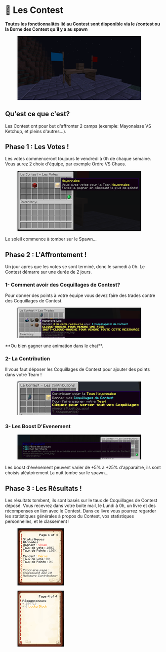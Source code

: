 # 🎏 Les Contest

**Toutes les fonctionnalités lié au Contest sont disponible via le /contest ou la Borne des Contest qu'il y a au spawn**
<figure><img src="../.gitbook/assets/borne_contest.png" alt="" width=400></figure>

## Qu'est ce que c'est?
Les Contest ont pour but d'affronter 2 camps (exemple: Mayonaisse VS Ketchup, et pleins d'autres...).

## Phase 1 : Les Votes !
Les votes commenceront toujours le vendredi à 0h de chaque semaine. Vous aurez 2 choix d'équipe, par exemple Ordre VS Chaos.
<figure><img src="../.gitbook/assets/vote_contest.png" alt="" width=400></figure>
Le soleil commence à tomber sur le Spawn...

## Phase 2 : L'Affrontement ! 
Un jour après que les votes se sont terminé, donc le samedi à 0h. Le Contest démarre sur une durée de 2 jours.

### 1- Comment avoir des Coquillages de Contest?

Pour donner des points à votre équipe vous devez faire des trades contre des Coquillages de Contest.
<figure><img src="../.gitbook/assets/trade_contest.png" alt="" width=400></figure>
**Ou bien gagner une animation dans le chat**.

### 2- La Contribution

Il vous faut déposer les Coquillages de Contest pour ajouter des points dans votre Team ! 
<figure><img src="../.gitbook/assets/contribution_contest.png" alt="" width=400></figure>


### 3- Les Boost D'Evenement
<figure><img src="../.gitbook/assets/boost_contest.png" alt="" width=400></figure>
Les boost d'événement peuvent varier de +5% à +25% d'apparaitre, ils sont choisis aléatoirement
La nuit tombe sur le spawn...

## Phase 3 : Les Résultats !
Les résultats tombent, ils sont basés sur le taux de Coquillages de Contest déposé.
Vous recevrez dans votre boite mail, le Lundi à 0h, un livre et des récompenses en lien avec le Contest.
Dans ce livre vous pourrez regarder les statistiques générales à propos du Contest, vos statistiques personnelles, et le classement !
<figure><img src="../.gitbook/assets/contest_book1.png" alt="" width=150></figure> <figure><img src="../.gitbook/assets/contest_book2.png" alt="" width=150></figure>
